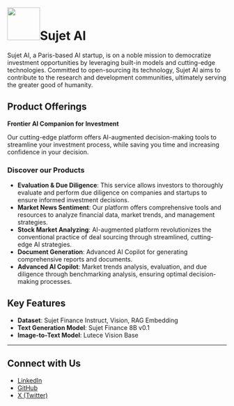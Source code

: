# <a href="https://sujet.ai/wp-content/uploads/2023/05/rerere.svg"><img src="https://sujet.ai/wp-content/uploads/2023/05/rerere.svg" width="75"></a>Sujet AI


Sujet AI, a Paris-based AI startup, is on a noble mission to democratize investment opportunities by leveraging built-in models and cutting-edge technologies. Committed to open-sourcing its technology, Sujet AI aims to contribute to the research and development communities, ultimately serving the greater good of humanity.


## Product Offerings

**Frontier AI Companion for Investment**

Our cutting-edge platform offers AI-augmented decision-making tools to streamline your investment process, while saving you time and increasing confidence in your decision.

### Discover our Products
- **Evaluation & Due Diligence**: This service allows investors to thoroughly evaluate and perform due diligence on companies and startups to ensure informed investment decisions.
- **Market News Sentiment**: Our platform offers comprehensive tools and resources to analyze financial data, market trends, and management strategies.
- **Stock Market Analyzing**: AI-augmented platform revolutionizes the conventional practice of deal sourcing through streamlined, cutting-edge AI strategies.
- **Document Generation**: Advanced AI Copilot for generating comprehensive reports and documents.
- **Advanced AI Copilot**: Market trends analysis, evaluation, and due diligence through benchmarking analysis, ensuring optimal decision-making processes.



## Key Features

- **Dataset**: Sujet Finance Instruct, Vision, RAG Embedding
- **Text Generation Model**: Sujet Finance 8B v0.1
- **Image-to-Text Model**: Lutece Vision Base

---

## Connect with Us

- [LinkedIn](https://linkedin.com/company/sujet-ai)
- [GitHub](https://github.com/sujet-ai)
- [X (Twitter)](https://twitter.com/sujet_ai)


